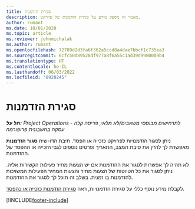 ```yaml
---
title: סגירת הזדמנות
description: מאמר זה מספק מידע על סגירת הזדמנות של פרויקט.
author: rumant
ms.date: 10/01/2020
ms.topic: article
ms.reviewer: johnmichalak
ms.author: rumant
ms.openlocfilehash: 72789d2d3fa6f362a5ccd8a4dae7bbcf1c735ea3
ms.sourcegitcommit: 6cfc50d89528df977a8f6a55c1ad39d99800d9b4
ms.translationtype: HT
ms.contentlocale: he-IL
ms.lasthandoff: 06/03/2022
ms.locfileid: "8920245"
---
```

# <a name="close-an-opportunity"></a>סגירת הזדמנות

_**חל על:** Project Operations לתרחישים מבוססי משאבים/לא מלאי, פריסה קלה - עסקה בחשבונית פרופורמה_

ניתן לסגור הזדמנויות לפרויקט כזכייה או הפסד. תיבת הדו-שיח **סגור הזדמנות** מאפשרת לך להזין את סיבת המצב, התאריך ופרטים נוספים לגבי הזכייה או ההפסד של ההזדמנות.

לא תהיה לך אפשרות לסגור את ההזדמנות אם יש הצעות מחיר פעילות הקשורות אליה. ניתן לסגור את כל הטיוטות של הצעות מחיר והצעות המחיר הפעילות המשויכות להזדמנות בו זמנית. בשלב זה תוכל לך לסגור את ההזדמנות.

לקבלת מידע נוסף כללי על סגירת הזדמנויות, ראה [סגירת הזדמנות כזכייה או כהפסד](/dynamics365/sales-enterprise/close-opportunity-won-lost-sales).


[!INCLUDE[footer-include](../includes/footer-banner.md)]